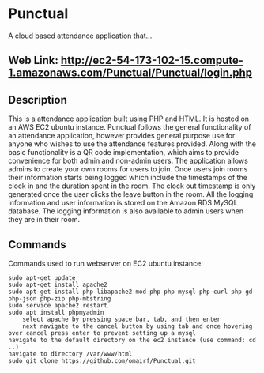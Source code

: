 # Punctual

A cloud based attendance application that...

## Web Link: http://ec2-54-173-102-15.compute-1.amazonaws.com/Punctual/Punctual/login.php

## Description

This is a attendance application built using PHP and HTML. It is hosted on an AWS EC2 ubuntu instance. Punctual follows the general functionality of an attendance application, however provides general purpose use for anyone who wishes to use the attendance features provided.  Along with the basic functionality is a QR code implementation, which aims to provide convenience for both admin and non-admin users.
The application allows admins to create your own rooms for users to join. Once users join rooms their information starts being logged which include the timestamps of the clock in and the duration spent in the room. The clock out timestamp is only generated once the user clicks the leave button in the room. All the logging information and user information is stored on the Amazon RDS MySQL database. The logging information is also available to admin users when they are in their room. 

## Commands
Commands used to run webserver on EC2 ubuntu instance:
```
sudo apt-get update
sudo apt-get install apache2
sudo apt-get install php libapache2-mod-php php-mysql php-curl php-gd php-json php-zip php-mbstring
sudo service apache2 restart
sudo apt install phpmyadmin
    select apache by pressing space bar, tab, and then enter
    next navigate to the cancel button by using tab and once hovering over cancel press enter to prevent setting up a mysql
navigate to the default directory on the ec2 instance (use command: cd ..)
navigate to directory /var/www/html
sudo git clone https://github.com/omairf/Punctual.git

```
